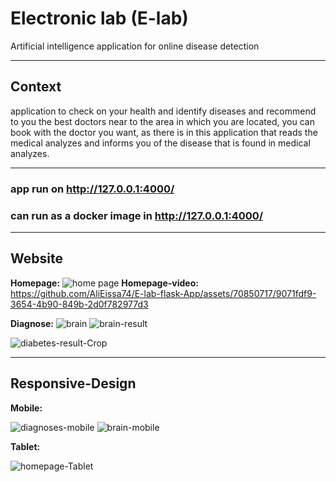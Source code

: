 # Electronic lab (E-lab)
Artificial intelligence application for online disease detection
___________________________________________________
## Context
application to check on your health and identify diseases and recommend to you the best doctors near to the area in which you are located, you can book with the doctor you want, as there is in this application that reads the medical analyzes and informs you of the disease that is found in medical analyzes.
___________________________________________________
### app run on http://127.0.0.1:4000/
### can run as a docker image in http://127.0.0.1:4000/
___________________________________________________
## Website 
**Homepage:**
![home page ](https://github.com/AliEissa74/E-lab-flask-App/assets/70850717/d632ab82-cc9d-4e74-a082-5544db739c22)
**Homepage-video:**
https://github.com/AliEissa74/E-lab-flask-App/assets/70850717/9071fdf9-3654-4b90-849b-2d0f782977d3

**Diagnose:**
![brain](https://github.com/AliEissa74/E-lab-flask-App/assets/70850717/d9855d0e-8c5b-465f-a1a5-a39d504a6513)
![brain-result](https://github.com/AliEissa74/E-lab-flask-App/assets/70850717/18a14bed-73d1-4b2f-8233-0db52f3b916f)

![diabetes-result-Crop](https://github.com/AliEissa74/E-lab-flask-App/assets/70850717/2c14dc7b-2f33-402b-b967-c6b42c0f7c15)

___________________________________________________
## Responsive-Design
**Mobile:**

![diagnoses-mobile](https://github.com/AliEissa74/E-lab-flask-App/assets/70850717/897dc662-c66b-4e8f-9f21-48b80579475f)
![brain-mobile](https://github.com/AliEissa74/E-lab-flask-App/assets/70850717/4286d76b-5cc9-43d1-8ffa-77880c6cf31e)



**Tablet:**

![homepage-Tablet](https://github.com/AliEissa74/E-lab-flask-App/assets/70850717/b398614b-f15b-4f51-adbc-b505142f5310)

